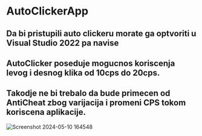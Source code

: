 # AutoClickerApp
Da bi pristupili auto clickeru morate ga optvoriti u Visual Studio 2022 pa navise
-----------
AutoClicker poseduje mogucnos koriscenja levog i desnog klika od 10cps do 20cps.
-----------
Takodje ne bi trebalo da bude primecen od AntiCheat zbog varijacija i promeni CPS tokom koriscena aplikacije.
-----------
![Screenshot 2024-05-10 164548](https://github.com/DaliborAndjelkovic/AutoClickerApp/assets/147992474/63fabff0-b9ce-465d-bb8b-607069792368)
